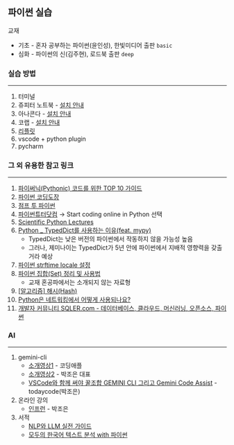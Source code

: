 ## 파이썬 실습
교재
- 기초 - 혼자 공부하는 파이썬(윤인성), 한빛미디어 출판 `basic`
- 심화 - 파이썬의 신(김주현), 로드북 출판 `deep`


### 실습 방법
---

1. 터미널
2. 쥬피터 노트북 - [설치 안내](https://blog.naver.com/songsite123/223049049553)
3. 아나콘다 - [설치 안내](https://blog.naver.com/codeitofficial/223497697349)
4. 코랩 - [설치 안내](https://kimpanda.tistory.com/108)
5. [리플릿](https://replit.com/~)
6. vscode + python plugin
7. pycharm


### 그 외 유용한 참고 링크
---
1. [파이써닉(Pythonic) 코드를 위한 TOP 10 가이드](https://facerain.github.io/pythonic-code-guide/)
2. [파이썬 코딩도장](https://dojang.io/course/view.php?id=7)
3. [점프 투 파이썬](https://wikidocs.net/book/1)
4. [파이썬튜터닷컴](https://pythontutor.com/) → Start coding online in Python 선택
5. [Scientific Python Lectures](https://lectures.scientific-python.org/)
6. [Python _ TypedDict를 사용하는 이유(feat. mypy)](https://daco2020.tistory.com/417)
    - TypedDict는 낮은 버전의 파이썬에서 작동하지 않을 가능성 높음
    - 그러나, 제미나이는 TypedDict가 5년 안에 파이썬에서 지배적 영향력을 갖출거라 예상
7. [파이썬 strftime locale 설정
](https://2ykwang.medium.com/%ED%8C%8C%EC%9D%B4%EC%8D%AC-strftime-locale-%EC%84%A4%EC%A0%95-a3a6d2db21d9)
8. [파이썬 집합(Set) 정리 및 사용법](https://ctkim.tistory.com/entry/Python-%EC%9E%85%EB%AC%B8-%EA%B0%95%EC%A2%8C-12-%ED%8C%8C%EC%9D%B4%EC%8D%AC-%EC%A7%91%ED%95%A9Set-%EC%A0%95%EB%A6%AC-%EB%B0%8F-%EC%82%AC%EC%9A%A9%EB%B2%95)
    - 교재 혼공파에서는 소개되지 않는 자료형
9. [[알고리즘] 해시(Hash)](https://adjh54.tistory.com/490)
10. [Python은 네트워킹에서 어떻게 사용되나요?](https://www.reddit.com/r/ccna/comments/y4rs1v/how_is_python_used_in_networking/?tl=ko)
11. [개발자 커뮤니티 SQLER.com - 데이터베이스, 클라우드, 머신러닝, 오픈소스, 파이썬](https://www.sqler.com/)

### AI
---
1. gemini-cli
    - [소개영상1](https://www.youtube.com/watch?v=f-Izv0ZIeQs) - 코딩애플
    - [소개영상2](https://www.youtube.com/watch?v=dd521fc6hO0) - 박조은 대표
    - [VSCode와 함께 써야 꿀조합 GEMINI CLI 그리고 Gemini Code Assist](https://www.youtube.com/watch?v=LR2XLJpejzQ) - todaycode(박조은)
2. 온라인 강의
    - [인프런](https://www.inflearn.com/users/91177/@todaycode?gad_source=1&gad_campaignid=20714471420&gclid=Cj0KCQjwrc7GBhCfARIsAHGcW5XNMZjZAkYTDrZn8uQjwaJdojIRGSLBwds_tJetyurNJNayveZN2iAaAldwEALw_wcB) - 박조은
3. 서적
    - [NLP와 LLM 실전 가이드](https://www.yes24.com/product/goods/142954897)
    - [모두의 한국어 텍스트 분석 with 파이썬](https://www.yes24.com/product/goods/119117002)